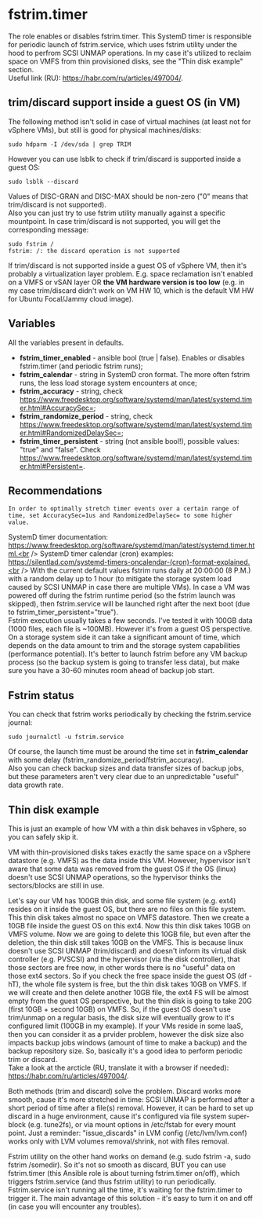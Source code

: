# fstrim.timer
The role enables or disables fstrim.timer. This SystemD timer is responsible for periodic launch of fstrim.service, which uses fstrim utility under the hood to perfrom SCSI UNMAP operations. In my case it's utilized to reclaim space on VMFS from thin provisioned disks, see the "Thin disk example" section.<br />
Useful link (RU): https://habr.com/ru/articles/497004/.

## trim/discard support inside a guest OS (in VM)
The following method isn't solid in case of virtual machines (at least not for vSphere VMs), but still is good for physical machines/disks:
```
sudo hdparm -I /dev/sda | grep TRIM
```
However you can use lsblk to check if trim/discard is supported inside a guest OS:
```
sudo lsblk --discard
```
Values of DISC-GRAN and DISC-MAX should be non-zero ("0" means that trim/discard is not supported).<br />
Also you can just try to use fstrim utility manually against a specific mountpoint. In case trim/discard is not supported, you will get the corresponding message:
```
sudo fstrim /
fstrim: /: the discard operation is not supported
```
If trim/discard is not supported inside a guest OS of vSphere VM, then it's probably a virtualization layer problem. E.g. space reclamation isn't enabled on a VMFS or vSAN layer OR **the VM hardware version is too low** (e.g. in my case trim/discard didn't work on VM HW 10, which is the default VM HW for Ubuntu Focal/Jammy cloud image).

## Variables
All the variables present in defaults.
- **fstrim_timer_enabled** - ansible bool (true | false). Enables or disables fstrim.timer (and periodic fstrim runs);
- **fstrim_calendar** - string in SystemD cron format. The more often fstrim runs, the less load storage system encounters at once;
- **fstrim_accuracy** - string, check https://www.freedesktop.org/software/systemd/man/latest/systemd.timer.html#AccuracySec=;
- **fstrim_randomize_period** - string, check https://www.freedesktop.org/software/systemd/man/latest/systemd.timer.html#RandomizedDelaySec=;
- **fstrim_timer_persistent** - string (not ansible bool!), possible values: "true" and "false". Check https://www.freedesktop.org/software/systemd/man/latest/systemd.timer.html#Persistent=.

## Recommendations
```
In order to optimally stretch timer events over a certain range of time, set AccuracySec=1us and RandomizedDelaySec= to some higher value.
```
SystemD timer documentation: https://www.freedesktop.org/software/systemd/man/latest/systemd.timer.html.<br />
SystemD timer calendar (cron) examples: https://silentlad.com/systemd-timers-oncalendar-(cron)-format-explained.<br />
With the current default values fstrim runs daily at 20:00:00 (8 P.M.) with a random delay up to 1 hour (to mitigate the storage system load caused by SCSI UNMAP in case there are multiple VMs). In case a VM was powered off during the fstrim runtime period (so the fstrim launch was skipped), then fstrim.service will be launched right after the next boot (due to fstrim_timer_persistent="true").<br />
Fstrim execution usually takes a few seconds. I've tested it with 100GB data (1000 files, each file is ~100MB). However it's from a guest OS perspective. On a storage system side it can take a significant amount of time, which depends on the data amount to trim and the storage system capabilities (performance potential). It's better to launch fstrim before any VM backup process (so the backup system is going to transfer less data), but make sure you have a 30-60 minutes room ahead of backup job start.

## Fstrim status
You can check that fstrim works periodically by checking the fstrim.service journal:
```
sudo journalctl -u fstrim.service
```
Of course, the launch time must be around the time set in **fstrim_calendar** with some delay (fstrim_randomize_period/fstrim_accuracy).<br />
Also you can check backup sizes and data transfer sizes of backup jobs, but these parameters aren't very clear due to an unpredictable "useful" data growth rate.

## Thin disk example
This is just an example of how VM with a thin disk behaves in vSphere, so you can safely skip it.

VM with thin-provisioned disks takes exactly the same space on a vSphere datastore (e.g. VMFS) as the data inside this VM. However, hypervisor isn't aware that some data was removed from the guest OS if the OS (linux) doesn't use SCSI UNMAP operations, so the hypervisor thinks the sectors/blocks are still in use.

Let's say our VM has 100GB thin disk, and some file system (e.g. ext4) resides on it inside the guest OS, but there are no files on this file system. This thin disk takes almost no space on VMFS datastore. Then we create a 10GB file inside the guest OS on this ext4. Now this thin disk takes 10GB on VMFS volume. Now we are going to delete this 10GB file, but even after the deletion, the thin disk still takes 10GB on the VMFS. This is because linux doesn't use SCSI UNMAP (trim/discard) and doesn't inform its virtual disk controller (e.g. PVSCSI) and the hypervisor (via the disk controller), that those sectors are free now, in other words there is no "useful" data on those ext4 sectors. So if you check the free space inside the guest OS (df -hT), the whole file system is free, but the thin disk takes 10GB on VMFS. If we will create and then delete another 10GB file, the ext4 FS will be almost empty from the guest OS perspective, but the thin disk is going to take 20G (first 10GB + second 10GB) on VMFS. So, if the guest OS doesn't use trim/unmap on a regular basis, the disk size will eventually grow to it's configured limit (100GB in my example). If your VMs reside in some IaaS, then you can consider it as a prvider problem, however the disk size also impacts backup jobs windows (amount of time to make a backup) and the backup repository size. So, basically it's a good idea to perform periodic trim or discard.<br />
Take a look at the arcticle (RU, translate it with a browser if needed): https://habr.com/ru/articles/497004/.

Both methods (trim and discard) solve the problem. Discard works more smooth, cause it's more stretched in time: SCSI UNMAP is performed after a short period of time after a file(s) removal. However, it can be hard to set up discard in a huge environment, cause it's configured via file system super-block (e.g. tune2fs), or via mount options in /etc/fstab for every mount point. Just a reminder: "issue_discards" in LVM config (/etc/lvm/lvm.conf) works only with LVM volumes removal/shrink, not with files removal.

Fstrim utility on the other hand works on demand (e.g. sudo fstrim -a, sudo fstrim /somedir). So it's not so smooth as discard, BUT you can use fstrim.timer (this Ansible role is about turning fstrim.timer on/off), which triggers fstrim.service (and thus fstrim utility) to run periodically. Fstrim.service isn't running all the time, it's waiting for the fstrim.timer to trigger it. The main advantage of this solution - it's easy to turn it on and off (in case you will encounter any troubles).
